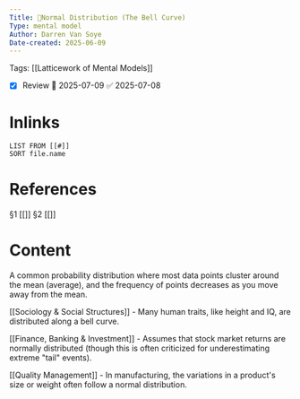 ```yaml
---
Title: 🧩Normal Distribution (The Bell Curve)
Type: mental model
Author: Darren Van Soye
Date-created: 2025-06-09
---
```

Tags: [[Latticework of Mental Models]]

- [x] Review 📅 2025-07-09 ✅ 2025-07-08

# Inlinks 
```dataview
LIST FROM [[#]]
SORT file.name
```

# References 
§1 [[]]
§2 [[]]

# Content

A common probability distribution where most data points cluster around the mean (average), and the frequency of points decreases as you move away from the mean.

[[Sociology & Social Structures]] - Many human traits, like height and IQ, are distributed along a bell curve.

[[Finance, Banking & Investment]] - Assumes that stock market returns are normally distributed (though this is often criticized for underestimating extreme "tail" events).

[[Quality Management]] - In manufacturing, the variations in a product's size or weight often follow a normal distribution.
